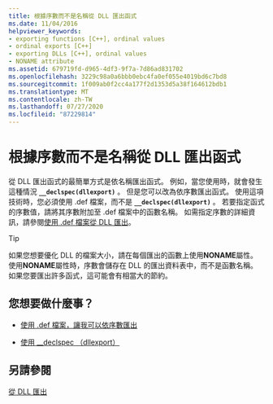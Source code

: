 ```yaml
---
title: 根據序數而不是名稱從 DLL 匯出函式
ms.date: 11/04/2016
helpviewer_keywords:
- exporting functions [C++], ordinal values
- ordinal exports [C++]
- exporting DLLs [C++], ordinal values
- NONAME attribute
ms.assetid: 679719fd-d965-4df3-9f7a-7d86ad831702
ms.openlocfilehash: 3229c98a0a6bbb0ebc4fa0ef055e4019bd6c7bd8
ms.sourcegitcommit: 1f009ab0f2cc4a177f2d1353d5a38f164612bdb1
ms.translationtype: MT
ms.contentlocale: zh-TW
ms.lasthandoff: 07/27/2020
ms.locfileid: "87229814"
---
```

# <a name="exporting-functions-from-a-dll-by-ordinal-rather-than-by-name"></a>根據序數而不是名稱從 DLL 匯出函式

從 DLL 匯出函式的最簡單方式是依名稱匯出函式。 例如，當您使用時，就會發生這種情況 **`__declspec(dllexport)`** 。 但是您可以改為依序數匯出函式。 使用這項技術時，您必須使用 .def 檔案，而不是 **`__declspec(dllexport)`** 。 若要指定函式的序數值，請將其序數附加至 .def 檔案中的函數名稱。 如需指定序數的詳細資訊，請參閱[使用 .def 檔案從 DLL 匯出](exporting-from-a-dll-using-def-files.md)。

> [!TIP]
> 如果您想要優化 DLL 的檔案大小，請在每個匯出的函數上使用**NONAME**屬性。 使用**NONAME**屬性時，序數會儲存在 DLL 的匯出資料表中，而不是函數名稱。 如果您要匯出許多函式，這可能會有相當大的節約。

## <a name="what-do-you-want-to-do"></a>您想要做什麼事？

- [使用 .def 檔案，讓我可以依序數匯出](exporting-from-a-dll-using-def-files.md)

- [使用 __declspec （dllexport）](exporting-from-a-dll-using-declspec-dllexport.md)

## <a name="see-also"></a>另請參閱

[從 DLL 匯出](exporting-from-a-dll.md)

